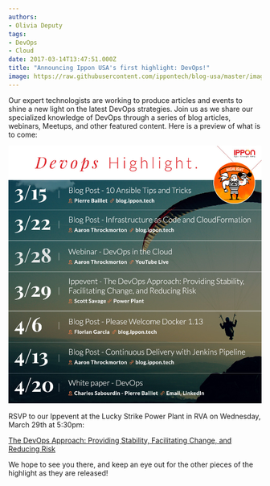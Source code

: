 ```yaml
---
authors:
- Olivia Deputy
tags:
- DevOps
- Cloud
date: 2017-03-14T13:47:51.000Z
title: "Announcing Ippon USA's first highlight: DevOps!"
image: https://raw.githubusercontent.com/ippontech/blog-usa/master/images/2017/03/DevOps-Highlight-Blog--1-.png
---
```


Our expert technologists are working to produce articles and events to shine a new light on the latest DevOps strategies. Join us as we share our specialized knowledge of DevOps through a series of blog articles, webinars, Meetups, and other featured content. Here is a preview of what is to come:

![](https://raw.githubusercontent.com/ippontech/blog-usa/master/images/2017/03/highlight_2017--1-.jpg)

RSVP to our Ippevent at the Lucky Strike Power Plant in RVA on Wednesday, March 29th at 5:30pm:

[The DevOps Approach: Providing Stability, Facilitating Change, and Reducing Risk](https://www.meetup.com/Ippon-Technologies-USA-Meetup/events/238143658/)

We hope to see you there, and keep an eye out for the other pieces of the highlight as they are released!
